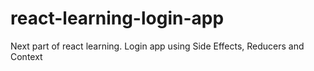 # react-learning-login-app
Next part of react learning. Login app using Side Effects, Reducers and Context

